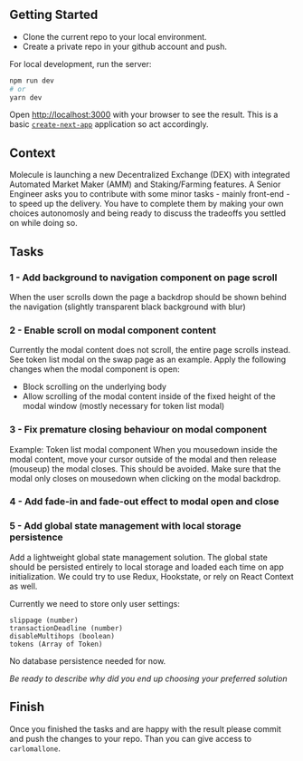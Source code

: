 ## Getting Started

* Clone the current repo to your local environment.
* Create a private repo in your github account and push.

For local development, run the server:

```bash
npm run dev
# or
yarn dev
```

Open [http://localhost:3000](http://localhost:3000) with your browser to see the result.
This is a basic [`create-next-app`](https://nextjs.org/docs/api-reference/create-next-app) application so act accordingly.


## Context
Molecule is launching a new Decentralized Exchange (DEX) with integrated Automated Market Maker (AMM) and Staking/Farming features. A Senior Engineer asks you to contribute with some minor tasks - mainly front-end - to speed up the delivery. You have to complete them by making your own choices autonomosly and being ready to discuss the tradeoffs you settled on while doing so.


## Tasks
### 1 - Add background to navigation component on page scroll
When the user scrolls down the page a backdrop should be shown behind the navigation (slightly transparent black background with blur)

### 2 - Enable scroll on modal component content
Currently the modal content does not scroll, the entire page scrolls instead. See token list modal on the swap page as an example. Apply the following changes when the modal component is open: 
- Block scrolling on the underlying body
- Allow scrolling of the modal content inside of the fixed height of the modal window (mostly necessary for token list modal)

### 3 - Fix premature closing behaviour on modal component
Example: Token list modal component
When you mousedown inside the modal content, move your cursor outside of the modal and then release (mouseup) the modal closes. This should be avoided. Make sure that the modal only closes on mousedown when clicking on the modal backdrop.

### 4 - Add fade-in and fade-out effect to modal open and close

### 5 - Add global state management with local storage persistence
Add a lightweight global state management solution. The global state should be persisted entirely to local storage and loaded each time on app initialization. We could try to use Redux, Hookstate, or rely on React Context as well. 

Currently we need to store only user settings:

    slippage (number)
    transactionDeadline (number)
    disableMultihops (boolean)
    tokens (Array of Token)

No database persistence needed for now.

*Be ready to describe why did you end up choosing your preferred solution*


## Finish
Once you finished the tasks and are happy with the result please commit and push the changes to your repo. Than you can give access to `carlomallone`.
